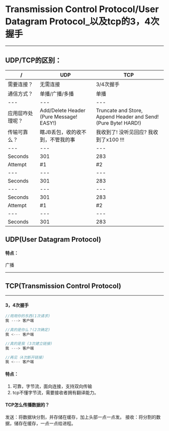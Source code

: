 # Transmission Control Protocol/User Datagram Protocol_以及tcp的3，4次握手
---
## UDP/TCP的区别：
 /| UDP | TCP 
--- | --- | --- |
需要连接？ | 无需连接 | 3/4次握手 |
通信方式？ | 单播/广播/多播 | 单播 |
--- | --- | --- |
应用层咋处理呢？| Add/Delete Header (Pure Message! EASY!) |Truncate and Store, Append Header and Send! (Pure Byte! HARD!) |
传输可靠么？| 瞎JB丢包，收的收不到，不管我的事| 我收到了! 没听见回应? 我收到了x100 !!!
--- | --- | --- |
Seconds | 301 | 283 |
Attempt | #1 | #2 |
--- | --- | --- |
Seconds | 301 | 283 |
--- | --- | --- |
Seconds | 301 | 283 |
Attempt | #1 | #2 |
--- | --- | --- |
Seconds | 301 | 283 |



## UDP(User Datagram Protocol)


#### 特点：
广播





---
## TCP(Transmission Control Protocol)
---
#### 3，4次握手
```java
//用用你的东西(1次请求)
我 ---> 客户端

//真的是你么？(2次确定)
我 <--- 客户端

//真的是我 (3次建立链接)
我 ---> 客户端

//再见（4次断开链接）
我 <--- 客户端
```
#### 特点：
1. 可靠，字节流，面向连接，支持双向传输
2. tcp不懂字节流，需要接收者拥有翻译能力。

#### TCP怎么传播数据的？
发送：将数据块分割，并存储在缓存，加上头部一点一点发。
接收：将分割的数据，储存在缓存，一点一点给进程。


